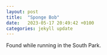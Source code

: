 ```yaml
---
layout: post
title:  "Sponge Bob"
date:   2023-05-17 20:49:42 +0100
categories: jekyll update
---
```


Found while running in the South Park.





[jekyll-docs]: https://jekyllrb.com/docs/home
[jekyll-gh]:   https://github.com/jekyll/jekyll
[jekyll-talk]: https://talk.jekyllrb.com/


